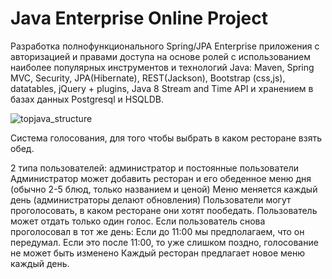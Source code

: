Java Enterprise Online Project 
===============================
Разработка полнофункционального Spring/JPA Enterprise приложения c авторизацией и правами доступа на основе ролей с использованием наиболее популярных инструментов и технологий Java: Maven, Spring MVC, Security, JPA(Hibernate), REST(Jackson), Bootstrap (css,js), datatables, jQuery + plugins, Java 8 Stream and Time API и хранением в базах данных Postgresql и HSQLDB.

![topjava_structure](https://user-images.githubusercontent.com/13649199/27433714-8294e6fe-575e-11e7-9c41-7f6e16c5ebe5.jpg)

Система голосования, для того чтобы выбрать в каком ресторане взять обед.

2 типа пользователей: администратор и постоянные пользователи
Администратор может добавить ресторан и его обеденное меню дня (обычно 2-5 блюд, только названием и ценой)
Меню меняется каждый день (администраторы делают обновления)
Пользователи могут проголосовать, в каком ресторане они хотят пообедать.
Пользователь может отдать только один голос.
Если пользователь снова проголосовал в тот же день:
Если до 11:00 мы предполагаем, что он передумал.
Если это после 11:00, то уже слишком поздно, голосование не может быть изменено
Каждый ресторан предлагает новое меню каждый день.